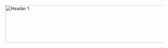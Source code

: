 <img width="830" height="120" alt="Header 1" src="https://github.com/user-attachments/assets/5309ec1c-5e51-4cb8-b039-756e05fea2a7" />
